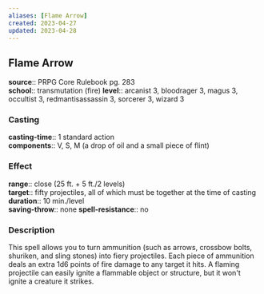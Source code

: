 ```yaml
---
aliases: [Flame Arrow]
created: 2023-04-27
updated: 2023-04-28
---
```


## Flame Arrow

**source**:: PRPG Core Rulebook pg. 283  
**school**:: transmutation (fire)
**level**:: arcanist 3, bloodrager 3, magus 3, occultist 3, redmantisassassin 3, sorcerer 3, wizard 3

### Casting

**casting-time**:: 1 standard action  
**components**:: V, S, M (a drop of oil and a small piece of flint)

### Effect

**range**:: close (25 ft. + 5 ft./2 levels)  
**target**:: fifty projectiles, all of which must be together at the time of casting  
**duration**:: 10 min./level  
**saving-throw**:: none
**spell-resistance**:: no

### Description

This spell allows you to turn ammunition (such as arrows, crossbow bolts, shuriken, and sling stones) into fiery projectiles. Each piece of ammunition deals an extra 1d6 points of fire damage to any target it hits. A flaming projectile can easily ignite a flammable object or structure, but it won't ignite a creature it strikes.
